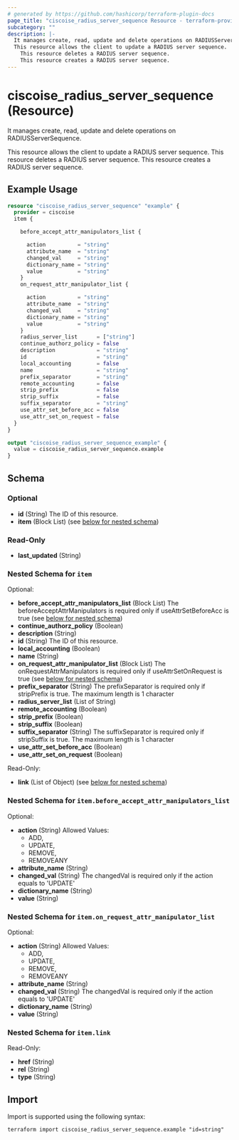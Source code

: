 ```yaml
---
# generated by https://github.com/hashicorp/terraform-plugin-docs
page_title: "ciscoise_radius_server_sequence Resource - terraform-provider-ciscoise"
subcategory: ""
description: |-
  It manages create, read, update and delete operations on RADIUSServerSequence.
  This resource allows the client to update a RADIUS server sequence.
    This resource deletes a RADIUS server sequence.
    This resource creates a RADIUS server sequence.
---
```


# ciscoise_radius_server_sequence (Resource)

It manages create, read, update and delete operations on RADIUSServerSequence.
  
  This resource allows the client to update a RADIUS server sequence.
  This resource deletes a RADIUS server sequence.
  This resource creates a RADIUS server sequence.

## Example Usage

```terraform
resource "ciscoise_radius_server_sequence" "example" {
  provider = ciscoise
  item {

    before_accept_attr_manipulators_list {

      action          = "string"
      attribute_name  = "string"
      changed_val     = "string"
      dictionary_name = "string"
      value           = "string"
    }
    on_request_attr_manipulator_list {

      action          = "string"
      attribute_name  = "string"
      changed_val     = "string"
      dictionary_name = "string"
      value           = "string"
    }
    radius_server_list      = ["string"]
    continue_authorz_policy = false
    description             = "string"
    id                      = "string"
    local_accounting        = false
    name                    = "string"
    prefix_separator        = "string"
    remote_accounting       = false
    strip_prefix            = false
    strip_suffix            = false
    suffix_separator        = "string"
    use_attr_set_before_acc = false
    use_attr_set_on_request = false
  }
}

output "ciscoise_radius_server_sequence_example" {
  value = ciscoise_radius_server_sequence.example
}
```

<!-- schema generated by tfplugindocs -->
## Schema

### Optional

- **id** (String) The ID of this resource.
- **item** (Block List) (see [below for nested schema](#nestedblock--item))

### Read-Only

- **last_updated** (String)

<a id="nestedblock--item"></a>
### Nested Schema for `item`

Optional:

- **before_accept_attr_manipulators_list** (Block List) The beforeAcceptAttrManipulators is required only if useAttrSetBeforeAcc is true (see [below for nested schema](#nestedblock--item--before_accept_attr_manipulators_list))
- **continue_authorz_policy** (Boolean)
- **description** (String)
- **id** (String) The ID of this resource.
- **local_accounting** (Boolean)
- **name** (String)
- **on_request_attr_manipulator_list** (Block List) The onRequestAttrManipulators is required only if useAttrSetOnRequest is true (see [below for nested schema](#nestedblock--item--on_request_attr_manipulator_list))
- **prefix_separator** (String) The prefixSeparator is required only if stripPrefix is true. The maximum length is 1 character
- **radius_server_list** (List of String)
- **remote_accounting** (Boolean)
- **strip_prefix** (Boolean)
- **strip_suffix** (Boolean)
- **suffix_separator** (String) The suffixSeparator is required only if stripSuffix is true. The maximum length is 1 character
- **use_attr_set_before_acc** (Boolean)
- **use_attr_set_on_request** (Boolean)

Read-Only:

- **link** (List of Object) (see [below for nested schema](#nestedatt--item--link))

<a id="nestedblock--item--before_accept_attr_manipulators_list"></a>
### Nested Schema for `item.before_accept_attr_manipulators_list`

Optional:

- **action** (String) Allowed Values:
  - ADD,
  - UPDATE,
  - REMOVE,
  - REMOVEANY
- **attribute_name** (String)
- **changed_val** (String) The changedVal is required only if the action equals to 'UPDATE'
- **dictionary_name** (String)
- **value** (String)


<a id="nestedblock--item--on_request_attr_manipulator_list"></a>
### Nested Schema for `item.on_request_attr_manipulator_list`

Optional:

- **action** (String) Allowed Values:
  - ADD,
  - UPDATE,
  - REMOVE,
  - REMOVEANY
- **attribute_name** (String)
- **changed_val** (String) The changedVal is required only if the action equals to 'UPDATE'
- **dictionary_name** (String)
- **value** (String)


<a id="nestedatt--item--link"></a>
### Nested Schema for `item.link`

Read-Only:

- **href** (String)
- **rel** (String)
- **type** (String)

## Import

Import is supported using the following syntax:

```shell
terraform import ciscoise_radius_server_sequence.example "id=string"
```
